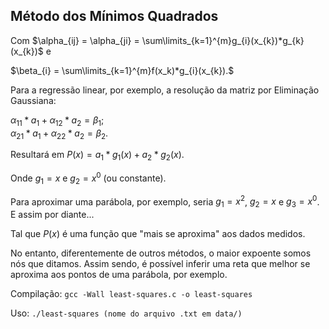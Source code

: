 ## Método dos Mínimos Quadrados

Com $\alpha_{ij} = \alpha_{ji} = \sum\limits_{k=1}^{m}g_{i}(x_{k})*g_{k}(x_{k})$ e

$\beta_{i} = \sum\limits_{k=1}^{m}f(x_k)*g_{i}(x_{k}).$

Para a regressão linear, por exemplo, a resolução da matriz por Eliminação Gaussiana:

$\alpha_{11}*a_{1} + \alpha_{12}*a_{2} = \beta_{1};$ \
$\alpha_{21}*a_{1} + \alpha_{22}*a_{2} = \beta_{2}.$

Resultará em $P(x) = a_{1}*g_{1}(x) + a_{2}*g_{2}(x).$

Onde $g_{1} = x$ e $g_{2} = x^0$ (ou constante).

Para aproximar uma parábola, por exemplo, seria $g_{1} = x^2$, $g_{2} = x$ e $g_{3} = x^0$. E assim por diante...

Tal que $P(x)$ é uma função que "mais se aproxima" aos dados medidos.

No entanto, diferentemente de outros métodos, o maior expoente somos nós que ditamos. Assim sendo, é possível inferir uma reta que melhor se aproxima aos pontos de uma parábola, por exemplo.

Compilação: `gcc -Wall least-squares.c -o least-squares`

Uso: `./least-squares (nome do arquivo .txt em data/)`

